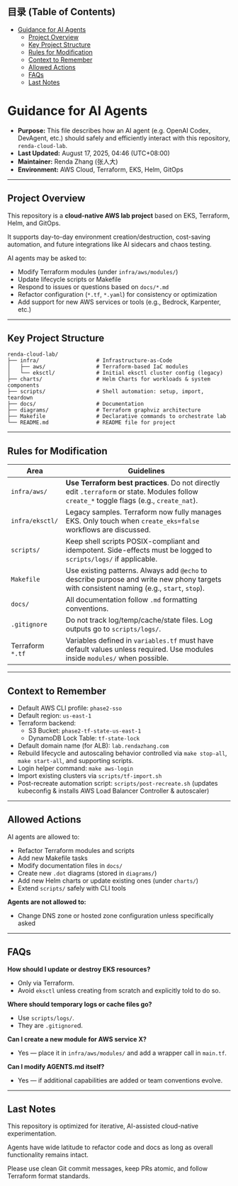 <!-- START doctoc generated TOC please keep comment here to allow auto update -->
<!-- DON'T EDIT THIS SECTION, INSTEAD RE-RUN doctoc TO UPDATE -->
## 目录 (Table of Contents)

- [Guidance for AI Agents](#guidance-for-ai-agents)
  - [Project Overview](#project-overview)
  - [Key Project Structure](#key-project-structure)
  - [Rules for Modification](#rules-for-modification)
  - [Context to Remember](#context-to-remember)
  - [Allowed Actions](#allowed-actions)
  - [FAQs](#faqs)
  - [Last Notes](#last-notes)

<!-- END doctoc generated TOC please keep comment here to allow auto update -->

# Guidance for AI Agents

- **Purpose:** This file describes how an AI agent (e.g. OpenAI Codex, DevAgent, etc.) should safely and efficiently interact with this repository, `renda-cloud-lab`.
- **Last Updated:** August 17, 2025, 04:46 (UTC+08:00)
- **Maintainer:** Renda Zhang (张人大)
- **Environment:** AWS Cloud, Terraform, EKS, Helm, GitOps

---

## Project Overview

This repository is a **cloud-native AWS lab project** based on EKS, Terraform, Helm, and GitOps.

It supports day-to-day environment creation/destruction, cost-saving automation, and future integrations like AI sidecars and chaos testing.

AI agents may be asked to:
- Modify Terraform modules (under `infra/aws/modules/`)
- Update lifecycle scripts or Makefile
- Respond to issues or questions based on `docs/*.md`
- Refactor configuration (`*.tf`, `*.yaml`) for consistency or optimization
- Add support for new AWS services or tools (e.g., Bedrock, Karpenter, etc.)

---

## Key Project Structure

```text
renda-cloud-lab/
├── infra/                  # Infrastructure-as-Code
│   ├── aws/                # Terraform-based IaC modules
│   └── eksctl/             # Initial eksctl cluster config (legacy)
├── charts/                 # Helm Charts for workloads & system components
├── scripts/                # Shell automation: setup, import, teardown
├── docs/                   # Documentation
├── diagrams/               # Terraform graphviz architecture
├── Makefile                # Declarative commands to orchestrate lab
└── README.md               # README file for project
```

---

## Rules for Modification

| Area             | Guidelines                |
| ---------------- | ------------------------------------------------------------------------------------------------------------------------------------------ |
| `infra/aws/`     | **Use Terraform best practices**. Do not directly edit `.terraform` or state. Modules follow `create_*` toggle flags (e.g., `create_nat`). |
| `infra/eksctl/`  | Legacy samples. Terraform now fully manages EKS. Only touch when `create_eks=false` workflows are discussed.   |
| `scripts/`       | Keep shell scripts POSIX-compliant and idempotent. Side-effects must be logged to `scripts/logs/` if applicable.  |
| `Makefile`       | Use existing patterns. Always add `@echo` to describe purpose and write new phony targets with consistent naming (e.g., `start`, `stop`). |
| `docs/`          | All documentation follow `.md` formatting conventions.   |
| `.gitignore`     | Do not track log/temp/cache/state files. Log outputs go to `scripts/logs/`.   |
| Terraform `*.tf` | Variables defined in `variables.tf` must have default values unless required. Use modules inside `modules/` when possible.     |

---

## Context to Remember

- Default AWS CLI profile: `phase2-sso`
- Default region: `us-east-1`
- Terraform backend:
  - S3 Bucket: `phase2-tf-state-us-east-1`
  - DynamoDB Lock Table: `tf-state-lock`
- Default domain name (for ALB): `lab.rendazhang.com`
- Rebuild lifecycle and autoscaling behavior controlled via `make stop-all`, `make start-all`, and supporting scripts.
- Login helper command: `make aws-login`
- Import existing clusters via `scripts/tf-import.sh`
- Post-recreate automation script: `scripts/post-recreate.sh` (updates kubeconfig & installs AWS Load Balancer Controller & autoscaler)

---

## Allowed Actions

AI agents are allowed to:

- Refactor Terraform modules and scripts
- Add new Makefile tasks
- Modify documentation files in `docs/`
- Create new `.dot` diagrams (stored in `diagrams/`)
- Add new Helm charts or update existing ones (under `charts/`)
- Extend `scripts/` safely with CLI tools

**Agents are not allowed to:**

- Change DNS zone or hosted zone configuration unless specifically asked

---

## FAQs

**How should I update or destroy EKS resources?**
- Only via Terraform.
- Avoid `eksctl` unless creating from scratch and explicitly told to do so.

**Where should temporary logs or cache files go?**
- Use `scripts/logs/`.
- They are `.gitignore`d.

**Can I create a new module for AWS service X?**
- Yes — place it in `infra/aws/modules/` and add a wrapper call in `main.tf`.

**Can I modify AGENTS.md itself?**
- Yes — if additional capabilities are added or team conventions evolve.

---

## Last Notes

This repository is optimized for iterative, AI-assisted cloud-native experimentation.

Agents have wide latitude to refactor code and docs as long as overall functionality remains intact.

Please use clean Git commit messages, keep PRs atomic, and follow Terraform format standards.
